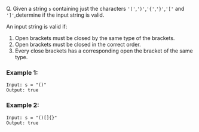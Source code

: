 Q. Given a string `s` containing just the characters `'('`,`')'`,`'{'`,`'}'`,`'['` and `']'`,determine if the input string is valid.

An input string is valid if:

1. Open brackets must be closed by the same type of the brackets.
2. Open brackets must be closed in the correct order.
3. Every close brackets has a corresponding open the bracket of the same type.

### Example 1: 

    Input: s = "()"
    Output: true

### Example 2:
    Input: s = "()[]{}"
    Output: true
    